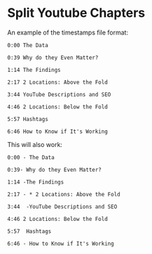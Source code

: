 # Split Youtube Chapters

An example of the timestamps file format:

    0:00 The Data
    
    0:39 Why do they Even Matter?
    
    1:14 The Findings
    
    2:17 2 Locations: Above the Fold
    
    3:44 YouTube Descriptions and SEO
    
    4:46 2 Locations: Below the Fold
    
    5:57 Hashtags
    
    6:46 How to Know if It's Working

This will also work:

    0:00 - The Data
    
    0:39- Why do they Even Matter?
    
    1:14 -The Findings
    
    2:17 - * 2 Locations: Above the Fold
    
    3:44  -YouTube Descriptions and SEO
    
    4:46 2 Locations: Below the Fold
    
    5:57  Hashtags
    
    6:46 - How to Know if It's Working
